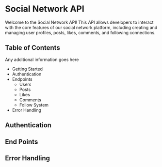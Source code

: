 # Social Network API

Welcome to the Social Network API! This API allows developers to interact with the core features of our social network platform, including creating and managing user profiles, posts, likes, comments, and following connections.


## Table of Contents

Any additional information goes here

* Getting Started
* Authentication
* Endpoints
    * Users
    * Posts
    * Likes
    * Comments
    * Follow System
* Error Handling


## Authentication




## End Points




## Error Handling
